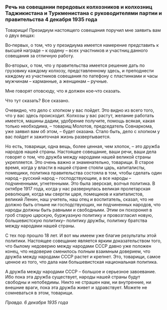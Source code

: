 ### Речь на совещании передовых колхозников и колхозниц Таджикистана и Туркменистана с руководителями партии и правительства 4 декабря 1935 года

Товарищи! Президиум настоящего совещания поручил мне заявить вам о двух вещах:

Во‑первых, о том, что у президиума имеется намерение представить к высшей награде – к ордену – всех участников и участниц данного совещания за отличную работу.

Во‑вторых, о том, что у правительства имеется решение дать по грузовику каждому колхозу, представленному здесь, и преподнести каждому из участников совещания по патефону с пластинками и часы мужчинам – карманные, а женщинам – ручные.

Мне говорят отовсюду, что я должен кое‑что сказать.

Что тут сказать? Все сказано.

Очевидно, что дело с хлопком у вас пойдет. Это видно из всего того, что у вас здесь происходит. Колхозы у вас растут, желание работать имеется, машины дадим, удобрение получите, помощь всякая, какая только необходима, – товарищ Молотов, председатель Совнаркома, уже заявил вам об этом, – будет оказана. Стало быть, дело с хлопком у вас пойдет и зажиточная жизнь развертывается.

Но есть, товарищи, одна вещь, более ценная, чем хлопок, – это дружба народов нашей страны. Настоящее совещание, ваши речи, ваши дела говорят о том, что дружба между народами нашей великой страны укрепляется. Это очень важно и знаменательно, товарищи. В старое время, когда у власти в нашей стране стояли царь, капиталисты, помещики, политика правительства состояла в том, чтобы сделать один народ – русский народ – господствующим, а все народы – подчиненными, угнетенными. Это была зверская, волчья политика. В октябре 1917 года, когда у нас развернулась великая пролетарская революция, когда мы свергли царя, помещиков и капиталистов, великий Ленин, наш учитель, наш отец и воспитатель, сказал, что не должно быть отныне ни господствующих, ни подчиненных народов, что народы должны быть равными и свободными. Этим он похоронил в гроб старую царскую, буржуазную политику и провозгласил новую, большевистскую политику– политику дружбы, политику братства между народами нашей страны.

С тех пор прошло 18 лет. И вот мы имеем уже благие результаты этой политики. Настоящее совещание является ярким доказательством того, что былому недоверию между народами СССР давно уже положен конец, что недоверие сменилось полным взаимным доверием, что дружба между народами СССР растет и крепнет. Это, товарищи, самое ценное из того, что дала нам большевистская национальная политика.

А дружба между народами СССР – большое и серьезное завоевание. Ибо пока эта дружба существует, народы нашей страны будут свободны и непобедимы. Никто не страшен нам, ни внутренние, ни внешние враги, пока эта дружба живет и здравствует. Можете не сомневаться в этом, товарищи.

_Правда. 6 декабря 1935 года_
